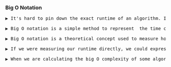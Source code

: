 ### Big O Notation
<pre>
▶️ It's hard to pin down the exact runtime of an algorithm. It depends on the speed of the processor, what else the computer is running, etc. To standardize talking about how much time and how much space is required for an algorithm to run big O was invented. 

▶️ Big O notation is a simple method to represent  the time complexity

▶️ Big O notation is a theoretical concept used to measure how running time or space requirements for a program grows as input size increases without actually executing the algorithm. It gives an upper bound of the complexity in the worst case.

▶️ If we were measuring our runtime directly, we could express our speed in seconds. Since we're measuring how quickly our runtime grows, we need to express our speed in terms of something else. With Big O notation, we use the size of the input, which we call "n".

▶️ When we are calculating the big O complexity of some algorithm, we should not consider the constants
</pre>
